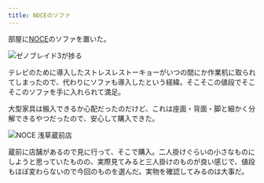 ```yaml
---
title: NOCEのソファ
---
```

部屋に[NOCE](https://www.noce.co.jp/)のソファを置いた。

![](https://lh4.googleusercontent.com/EMSqIPjOGsNiA_oYeBAafBJPnBDEWsVztrfJ_nulZcAkuj7g_mulYHr7q6VIirbfzlwuEb7rsGNfFmFtwRl8RJToeTB_ULkJmqwefo-50TDKAc9tjISzqzEDQHcK6xamz04CrPxV4Why1GNvrzsE3s8 "ゼノブレイド3が捗る")

テレビのために導入したストレスレストーキョーがいつの間にか作業机に取られてしまったので、代わりにソファも導入したという経緯。そこそこの値段でそこそこのソファを手に入れられて満足。

大型家具は搬入できるか心配だったのだけど、これは座面・背面・脚と細かく分解できるやつだったので、安心して購入できた。

![](https://lh4.googleusercontent.com/Zd3iq3CWMsLJyqanRUSadMbXBtxtRmDi3chT05AcpzT1T9B2JXqf7e7z68kVK7iUjVFDvYuPSD6Fvq8A6M7q7voOAWiDePWoXJrddiJMpwvVIRELmOFRGl_FnIg9XkcQh-oVboKqeWqC2eGg54ZQrME "NOCE 浅草蔵前店")

蔵前に店舗があるので見に行って、そこで購入。二人掛けぐらいの小さなものにしようと思っていたものの、実際見てみると三人掛けのものが良い感じで、値段もほぼ変わらないので今回のものを選んだ。実物を確認してみるのは大事だ。
